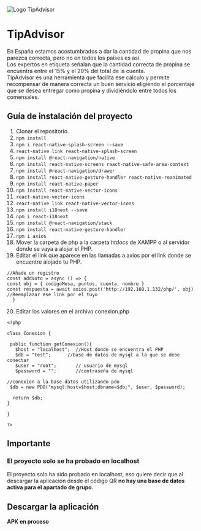 ![Logo TipAdvisor](https://user-images.githubusercontent.com/73492292/170787657-d66f7334-030e-4f2d-877e-3606fa4c1e91.png)
# TipAdvisor<br/>
En España estamos acostumbrados a dar la cantidad de propina que nos parezca correcta, pero no en todos los países es así.<br/>
Los expertos en etiqueta señalan que la cantidad correcta de propina se encuentra entre el 15% y el 20% del total de la cuenta.<br/>
TipAdvisor es una herramienta que facilita ese cálculo y permite recompensar de manera correcta un buen servicio eligiendo el porcentaje que se desea entregar como propina y dividiéndolo entre todos los comensales.<br/>
## Guía de instalación del proyecto
1. Clonar el repositorio.
2. ```npm install```
3. ```npm i react-native-splash-screen --save```
4. ```react-native link react-native-splash-screen```
5. ```npm install @react-navigation/native```
6. ```npm install react-native-screens react-native-safe-area-context```
7. ```npm install @react-navigation/drawer```
8. ```npm install react-native-gesture-handler react-native-reanimated```
9. ```npm install react-native-paper```
10. ```npm install react-native-vector-icons```
11. ```react-native-vector-icons```
12. ```react-native link react-native-vector-icons```
13. ```npm install i18next --save```
14. ```npm i react-i18next```
15. ```npm install @react-navigation/stack```
16. ```npm install react-native-gesture-handler```
17. ```npm i axios```
18. Mover la carpeta de php a la carpeta *htdocs* de XAMPP o al servidor donde se vaya a alojar el PHP.
19. Editar el link que aparece en las llamadas a axios por el link donde se encuentre alojado tu PHP.
``` 
//Añade un registro
const addVoto = async () => {
const obj = { codigoMesa, puntos, cuenta, nombre }
const respuesta = await axios.post('http://192.168.1.132/php/', obj) //Reemplazar ese link por el tuyo
  } 

```
20. Editar los valores en el archivo conexion.php
```
<?php

class Conexion {
	
 public function getConexion(){
   $host = "localhost";  //Host donde se encuentra el PHP
   $db = "test";      //base de datos de mysql a la que se debe conectar
   $user = "root";       // usuario de mysql
   $password = "";       //contraseña de mysql

//conexion a la base datos utilizando pdo
 $db = new PDO("mysql:host=$host;dbname=$db;", $user, $password);

  return $db;
}

}

?>
```
## Importante<br/>
### El proyecto solo se ha probado en **localhost**
El proyecto solo ha sido probado en localhost, eso quiere decir que al descargar la aplicación desde el código QR **no hay una base de datos activa para el apartado de grupo.**
## Descargar la aplicación
**APK en proceso**
